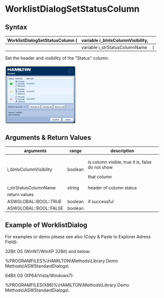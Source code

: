 # WorklistDialogSetStatusColumn

## Syntax

| WorklistDialogSetStatusColumn ( | variable i\_blnIsColumnVisibility, |   |
| ------------------------------- | ---------------------------------- | - |
|                                 | variable i\_strStatusColumnName    | ) |

Set the header and visibility of the "Status" column.\
\
![](<../../../../.gitbook/assets/image (18) (1) (1) (1).png>)

## Arguments & Return Values

| arguments                | range   | description                                                               |
| ------------------------ | ------- | ------------------------------------------------------------------------- |
| i\_blnIsColumnVisibility | boolean | <p>is column visible, true it is, false do not show</p><p>that column</p> |
| i\_strStatusColumnName   | string  | header of column status                                                   |
| return values            |         |                                                                           |
| ASWGLOBAL::BOOL::TRUE    | boolean | if successful                                                             |
| ASWGLOBAL::BOOL::FALSE   | boolean |                                                                           |

## Example of WorklistDialog

For examples or demo please see also (Copy & Paste to Explorer Adress Field):

32Bit OS (WinNT/WinXP 32Bit) and below:

%PROGRAMFILES%\HAMILTON\Methods\Library Demo Methods\ASWStandardDialogs\\

64Bit OS (XP64/Vista/Windows7):

%PROGRAMFILES(X86)%\HAMILTON\Methods\Library Demo Methods\ASWStandardDialogs\\
